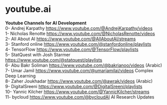 # youtube.ai
**Youtube Channels for AI Development**  <br>
0- Andrej Karpathy https://www.youtube.com/@AndrejKarpathy/videos  <br>
1- Nicholas Renotte https://www.youtube.com/@NicholasRenotte/videos  <br>
2- All About AI https://www.youtube.com/@AllAboutAI/streams  <br>
3- Stanford online https://www.youtube.com/@stanfordonline/playlists  <br>
4- TensorFlow https://www.youtube.com/@TensorFlow/playlists   <br>
5- StatQuest with Josh Starmer https://www.youtube.com/@statquest/playlists  <br>
6- Abu Bakr Soliman https://www.youtube.com/@bakrianoo/videos (Arabic) <br>
7- Umar Jamil https://www.youtube.com/@umarjamilai/videos Complex Deep Learning  <br>
8- Zaher Joukhadar https://www.youtube.com/@awrak/videos (Arabic)  <br>
9- DigitalSreeni https://www.youtube.com/@DigitalSreeni/playlists  <br>
10- Yannic Kilcher https://www.youtube.com/@YannicKilcher/streams  <br>
11- bycloud https://www.youtube.com/@bycloudAI AI Research Updates  <br>
